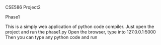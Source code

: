 CSE586 Project2

Phase1

This is a simply web application of python code compiler.
Just open the project and run the phase1.py
Open the browser, type into 127.0.0.1:5000
Then you can type any python code and run